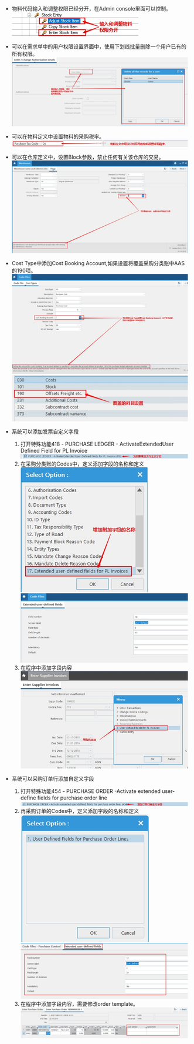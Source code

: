 
* 物料代码输入和调整权限已经分开，在Admin console里面可以控制。
![](financial_enter_and_adjust_stock_seprate_3.0.jpg)

* 可以在需求单中的用户权限设置界面中，使用下划线批量删除一个用户已有的所有权限。
![](financial_del_all_rights_in_requisition_about_one_user_3.0.jpg)

* 可以在物料定义中设置物料的采购税率。
![](financial_purchase_vat_in_stock_level_3.0.jpg)

* 可以在仓库定义中，设置Block参数，禁止任何有关该仓库的交易。
![](financial_block_warehouse_3.0.jpg)

* Cost Type中添加Cost Booking Account,如果设置将覆盖采购分类账中AAS的190项。
![](financial_cost_type_account_specified_3.0.jpg)
![](financial_cost_type_account_specified_override_in_pl_3.0.jpg)

* 系统可以添加发票自定义字段
  1. 打开特殊功能418 - PURCHASE LEDGER - ActivateExtendedUser Defined Field for PL Invoice
  ![](financial_add_field_in_pl_invoice_sf418_3.0.jpg)
  2. 在采购分类账的Codes中，定义添加字段的名称和定义
  ![](financial_add_field_in_pl_invoice_define_sf418_3.0.jpg)
  ![](financial_add_field_in_pl_invoice_define_detail_sf418_3.0.jpg)
  3. 在程序中添加字段内容
  ![](financial_add_field_in_pl_invoice_func_sf418_3.0.jpg)

* 系统可以采购订单行添加自定义字段
  1. 打开特殊功能454 - PURCHASE ORDER -Activate extended user-define fields for purchase order line
  ![](financial_add_field_in_po_line_sf454_3.0.jpg)
  2. 再采购订单的Codes中，定义添加字段的名称和定义
  ![](financial_add_field_in_po_line_define_sf454_3.0.jpg)
  ![](financial_add_field_in_po_line_define_detail_sf454_3.0.jpg)
  3. 在程序中添加字段内容，需要修改order template。
  ![](financial_add_field_in_po_line_func_sf454_3.0.jpg)
